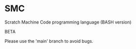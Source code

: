 # SMC
Scratch Machine Code programming language (BASH version)

BETA

Please use the 'main' branch to avoid bugs.

